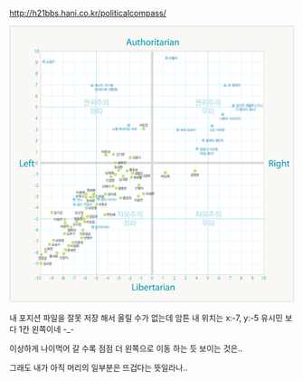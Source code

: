
http://h21bbs.hani.co.kr/politicalcompass/

![](graph.gif)

내 포지션 파일을 잘못 저장 해서 올릴 수가 없는데 암튼 내 위치는 x:-7, y:-5 유시민 보다 1칸 왼쪽이네 -_-

이상하게 나이먹어 갈 수록 점점 더 왼쪽으로 이동 하는 듯 보이는 것은..

그래도 내가 아직 머리의 일부분은 뜨겁다는 뜻일라나..